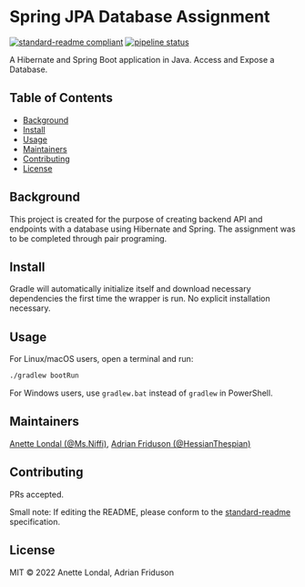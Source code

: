 # Spring JPA Database Assignment

[![standard-readme compliant](https://img.shields.io/badge/standard--readme-OK-green.svg?style=flat-square)](https://github.com/RichardLitt/standard-readme)
[![pipeline status](https://gitlab.com/noroff-accelerate/java/projects/spring-with-ci/badges/master/pipeline.svg)](https://gitlab.com/LucasPersson/web-api-and-database-with-spring/-/pipelines)

A Hibernate and Spring Boot application in Java. Access and Expose a Database.

## Table of Contents

- [Background](#background)
- [Install](#install)
- [Usage](#usage)
- [Maintainers](#maintainers)
- [Contributing](#contributing)
- [License](#license)

## Background

This project is created for the purpose of creating backend API and endpoints with a database using Hibernate and Spring.
The assignment was to be completed through pair programing.

## Install

Gradle will automatically initialize itself and download necessary dependencies the first time the wrapper is run. No explicit installation necessary.

## Usage

For Linux/macOS users, open a terminal and run:

```sh
./gradlew bootRun
```

For Windows users, use `gradlew.bat` instead of `gradlew` in PowerShell.

## Maintainers

[Anette Londal (@Ms.Niffi)](https://gitlab.com/Ms.Niffi), [Adrian Friduson (@HessianThespian)](https://gitlab.com/HessianThespian)

## Contributing

PRs accepted.

Small note: If editing the README, please conform to the [standard-readme](https://github.com/RichardLitt/standard-readme) specification.

## License

MIT © 2022 Anette Londal, Adrian Friduson